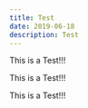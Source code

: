 ```yaml
---
title: Test
date: 2019-06-18
description: Test
---
```


This is a Test!!!

This is a Test!!!

This is a Test!!!